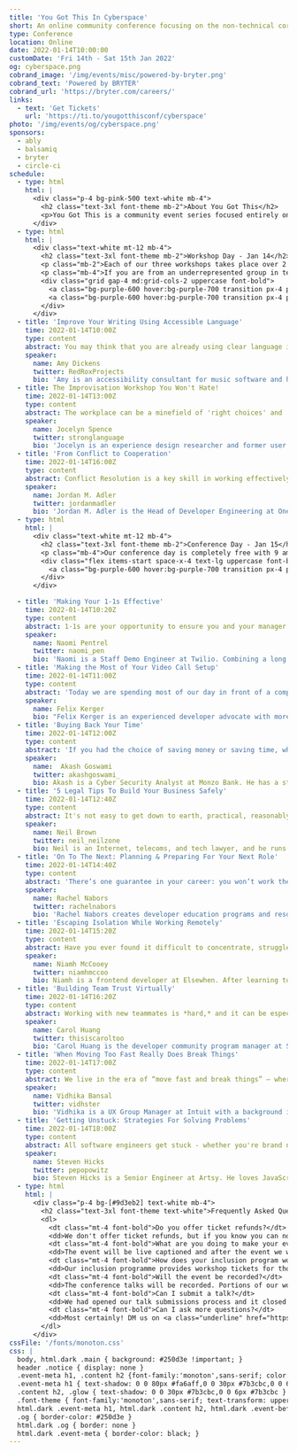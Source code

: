 ```yaml
---
title: 'You Got This In Cyberspace'
short: An online community conference focusing on the non-technical core skills for a happy, healthy work life.
type: Conference
location: Online
date: 2022-01-14T10:00:00
customDate: 'Fri 14th - Sat 15th Jan 2022'
og: cyberspace.png
cobrand_image: '/img/events/misc/powered-by-bryter.png'
cobrand_text: 'Powered by BRYTER'
cobrand_url: 'https://bryter.com/careers/'
links:
  - text: 'Get Tickets'
    url: 'https://ti.to/yougotthisconf/cyberspace'
photo: '/img/events/og/cyberspace.png'
sponsors:
  - ably
  - balsamiq
  - bryter
  - circle-ci
schedule:
  - type: html
    html: |
      <div class="p-4 bg-pink-500 text-white mb-4">
        <h2 class="text-3xl font-theme mb-2">About You Got This</h2>
        <p>You Got This is a community event series focused entirely on the non-technical core skills needed for a happy, healthy work life. There will be 3 great and affordable workshops on Friday January 14th 2022, and 9 amazing speakers on our free conference day on Saturday January 15th 2022. Previous event talk recordings can be found in our <a href="/talks" class="underline">talk library</a>.</p>
      </div>
  - type: html
    html: |
      <div class="text-white mt-12 mb-4">
        <h2 class="text-3xl font-theme mb-2">Workshop Day - Jan 14</h2>
        <p class="mb-2">Each of our three workshops takes place over 2 hours and will feature both content and hands-on group exercises. Each workshop is £30 with an all-day ticket granting access to all workshops costing £75.</p>
        <p class="mb-4">If you are from an underrepresented group in tech, or otherwise cannot afford this paid activity, please feel free to apply for a scholarship through our inclusion programme. If the link is available below then there we are still considering applications.</p>
        <div class="grid gap-4 md:grid-cols-2 uppercase font-bold">
          <a class="bg-purple-600 hover:bg-purple-700 transition px-4 py-2 text-center" href="https://ti.to/yougotthisconf/cyberspace">Buy Workshop Tickets</a>
          <a class="bg-purple-600 hover:bg-purple-700 transition px-4 py-2 text-center" href="https://airtable.com/shrEuudvDJ8GN9XuY">Apply for Scholarship</a>
        </div>
      </div>
  - title: 'Improve Your Writing Using Accessible Language'
    time: 2022-01-14T10:00Z
    type: content
    abstract: You may think that you are already using clear language in your work, but there are many ways in which bad writing habits can confuse and complicate your message. In this workshop we will learn how to use plain language to make documents, emails, web content, and social media posts more accessible. This approach to writing has benefits for most readers and can help you improve your communication with others.
    speaker:
      name: Amy Dickens
      twitter: RedRoxProjects
      bio: 'Amy is an accessibility consultant for music software and hardware. They are a certified Accessibility Specialist awarded by the International Association of Accessibility Professionals. Since 2015 Amy has been researching accessible digital musical instruments. They currently work within the music technology industry helping clients improve access to their products.'
  - title: The Improvisation Workshop You Won't Hate!
    time: 2022-01-14T13:00Z
    type: content
    abstract: The workplace can be a minefield of 'right choices' and 'wrong moves'. It can also be a mushy, confusing blend of professional and personal. Shifting your attitude towards improvisation can help you navigate the choices and pressures you face. This workshop will give you the mental, emotional, and practical skills to build improvisation strategies into your daily life, even if the thought of being on stage makes you want to run screaming down the street! This workshop is for people at any stage of their career, and especially for people who don't like public speaking.
    speaker:
      name: Jocelyn Spence
      twitter: stronglanguage
      bio: 'Jocelyn is an experience design researcher and former user experience designer (and tech writer, and educator, and too many other things to count). The interaction design PhD she uses in computer science came from the Theatre Department at the University of Surrey. Improvisational storytelling is at the heart of her design research. It is also central to the way she lives in general, from office to home to outwitting the Prince of Fools in a murky swamp!'
  - title: 'From Conflict to Cooperation'
    time: 2022-01-14T16:00Z
    type: content
    abstract: Conflict Resolution is a key skill in working effectively in engineering organizations. In this workshop, we'll review the causes of conflict, how to navigate and negotiate differences in perspectives, and develop language and process skills to manage, mitigate, and prevent conflict. With a basis in I/O Psychology and Management Science, this talk is relevant to all engineers from entry-level individual contributors to engineering executives.
    speaker:
      name: Jordan M. Adler
      twitter: jordanmadler
      bio: 'Jordan M. Adler is the Head of Developer Engineering at OneSignal. Previously, Jordan evolved Engineering Productivity at Cruise, led API Platform engineering at Pinterest, and was a Strategic Partner Engineer and Developer Advocate at Google, where he managed technical partnerships between major organizations and Google. Jordan continues to drive the evolution of developer ecosystems.'
  - type: html
    html: |
      <div class="text-white mt-12 mb-4">
        <h2 class="text-3xl font-theme mb-2">Conference Day - Jan 15</h2>
        <p class="mb-4">Our conference day is completely free with 9 amazing speakers. Each talk is 25 minutes with the opportunity to ask some questions at the end.</p>
        <div class="flex items-start space-x-4 text-lg uppercase font-bold">
          <a class="bg-purple-600 hover:bg-purple-700 transition px-4 py-2 block w-full text-center" href="https://ti.to/yougotthisconf/cyberspace">Get Free Ticket</a>
        </div>
      </div>

  - title: 'Making Your 1-1s Effective'
    time: 2022-01-14T10:20Z
    type: content
    abstract: 1-1s are your opportunity to ensure you and your manager are on the same page, to work on your career development, and for you to give and receive feedback. Used effectively, 1-1s help you. However, many managers and reports don't know how to have effective 1-1s. In this talk you will learn how to use 1-1s as the supportive tool they are meant to be.
    speaker:
      name: Naomi Pentrel
      twitter: naomi_pen
      bio: 'Naomi is a Staff Demo Engineer at Twilio. Combining a long held passion for presentations with a software engineering and marketing background, Naomi has built her career in helping tech companies tell their stories effectively. In her free time Naomi crochets, hangs out with geese at the park, and writes little web scrapers.'
  - title: 'Making the Most of Your Video Call Setup'
    time: 2022-01-14T11:00Z
    type: content
    abstract: 'Today we are spending most of our day in front of a computer and quite a bit of that time with our cameras on. This change has happened rapidly and the transition from being in a meeting room to being in front of a camera can be difficult. In this talks I will present several tips and tricks on make the most of your video call setup by making tweaks to poisitioning, improving your body language, and using free software to make your setup shine.'
    speaker:
      name: Felix Kerger
      bio: "Felix Kerger is an experienced developer advocate with more than 16 years of experience in programming. He is currently working for Wildlife Studios, a leading mobile game developer, leading the developer relations team. Prior, Felix worked for King as a Developer Advocate and Unity as an Enterprise Support engineer in Europe. Felix also published a textbook about an open-source render engine and talked at different conferences about software development and, more specifically, game development."
  - title: 'Buying Back Your Time'
    time: 2022-01-14T12:00Z
    type: content
    abstract: 'If you had the choice of saving money or saving time, what would you pick? Many people start their careers by trying to spend as little as possible, but as you progress it may not make sense to continue doing the same. In this talk, we will discuss how and when to balance these priorities so you can have a happier and healthier relationship with spending money.'
    speaker:
      name:  Akash Goswami
      twitter: akashgoswami_
      bio: Akash is a Cyber Security Analyst at Monzo Bank. He has a strong interest in personal finance (and also runs a personal finance newsletter), video games and brewing the perfect coffee. When Akash isn't in front of a keyboard, he's usually out exploring new places, reading a book in a coffee shop or taking his dog on long walks in country parks.
  - title: '5 Legal Tips To Build Your Business Safely'
    time: 2022-01-14T12:40Z
    type: content
    abstract: It's not easy to get down to earth, practical, reasonably priced, legal advice. Neil, an experienced tech industry solicitor, will give you five (or more) key legal tips to help you run and build your business, without leaving your bamboozled by legalese. Or with a big bill. Running your own business, or thinking about it? This is for you.
    speaker:
      name: Neil Brown
      twitter: neil_neilzone
      bio: Neil is an Internet, telecoms, and tech lawyer, and he runs English law firm decoded.legal. He's good at giving practical, tech-savvy legal advice, and bad at writing bios.
  - title: 'On To The Next: Planning & Preparing For Your Next Role'
    time: 2022-01-14T14:40Z
    type: content
    abstract: 'There’s one guarantee in your career: you won’t work the same job forever. Don’t wait until you’re at the end of your patience with your current job or for someone to offer you your dream job on a whim—take control of your future by owning and planning your next move well ahead of sending out your resume. In this talk we’ll go over how to discover what you want next through experimentation at your day job, how to prepare to ace the interview, and then how to weigh your options and compare your Future You’s to make smart bets that take you where you want to go. This talk is intended for people who already have jobs in tech, whether they’re thinking about getting a new one or not!'
    speaker:
      name: Rachel Nabors
      twitter: rachelnabors
      bio: 'Rachel Nabors creates developer education programs and resources on React Core. They believe teaching people the skills needed to find the solutions to the challenges facing humanity is the best possible use of their time on this planet. Rachel has published a book on UI Animation, “Animation at Work,” as well as several graphic novels from their previous career as an award-winning cartoonist. You can find them drinking tea and struggling to play a ukelele in London.'
  - title: 'Escaping Isolation While Working Remotely'
    time: 2022-01-14T15:20Z
    type: content
    abstract: Have you ever found it difficult to concentrate, struggled to keep up momentum, or felt your passion for your side-project wane while working from home? So many remote developers know this all too well, and often it's a result of isolation. But even when it all feels a bit too much, there are ways you can overcome it. In this talk we'll dive into different methods to identify its onset, how to stop it from becoming overwhelming, and the practical ways you can lift yourself up out of that funk.
    speaker:
      name: Niamh McCooey
      twitter: niamhmccoo
      bio: Niamh is a frontend developer at Elsewhen. After learning to code in her spare time, she switched careers from publishing to tech in 2019 and has never looked back. She loves learning new things and helping those underrepresented in tech to flourish in their careers. When she's not building web apps or hanging out at meetups, she’s often working on her swimming technique in the salty Irish Sea 🏊‍♀️
  - title: 'Building Team Trust Virtually'
    time: 2022-01-14T16:20Z
    type: content
    abstract: Working with new teammates is *hard,* and it can be especially hard when you've never met, are all new to the team, are spread across multiple time zones, and/or are going through a pandemic -- all of which were the case for me in July of 2020. I’ll go through the tools and techniques we tried to build trust on virtual platforms, from weekly emoji check-ins to asynchronous video chats, what worked, what didn’t, and why I think being open and vulnerable are key to a successful and happy working relationship. This talk is for anyone who wants to build relationships and rapport with teammates virtually.
    speaker:
      name: Carol Huang
      twitter: thisiscaroltoo
      bio: 'Carol Huang is the developer community program manager at Stripe. She works with engineers, developer advocates, and product leads to make sure developers integrating Stripe have the best experience possible. Previously, Carol grew developer communities at PlanetScale, Codacy, ubersmith, and MongoDB. She lives in NYC and enjoys supporting various subcultures related to folk singing and media analysis.'
  - title: 'When Moving Too Fast Really Does Break Things'
    time: 2022-01-14T17:00Z
    type: content
    abstract: We live in the era of “move fast and break things” — where learning through iteration and delivering quick outcomes is prioritized, even if it comes at a cost. But at what point is that cost too high? What kinds of unintended consequences could we be unleashing on our users by shipping things without careful deliberation? In this talk, we'll go over some telling examples and talk about how we as technologists can use our privilege to proactively prevent harm in the products and services we build.
    speaker:
      name: Vidhika Bansal
      twitter: vidhster
      bio: 'Vidhika is a UX Group Manager at Intuit with a background in behavioral science, brand strategy, and human-centered design. She’s convinced that words are magic and that stories can change the world. She also gets really jazzed about good food, memorable analogies, the power of human connection, and exploring new places and perspectives.'
  - title: 'Getting Unstuck: Strategies For Solving Problems'
    time: 2022-01-14T18:00Z
    type: content
    abstract: All software engineers get stuck - whether you're brand new or have 20 years experience. In this session, we’ll reframe the act of getting stuck as a positive. Then we’ll talk about strategies for getting past a tricky problem. We’ll discuss the psychology behind these strategies, and answer questions like “Why do my best ideas come to me in the shower?” Finally, we’ll look at ways to harden yourself for the next time you get stuck.
    speaker:
      name: Steven Hicks
      twitter: pepopowitz
      bio: Steven Hicks is a Senior Engineer at Artsy. He loves JavaScript and specializes as a generalist. Steve believes that code is written for humans, and that if you ain't falling, you ain't learning. When he isn't talking to the duck or smooshing 1s and 0s, you can find Steve outside -- probably camping with his family, running trails, or riding his bike.
  - type: html
    html: |
      <div class="p-4 bg-[#9d3eb2] text-white mb-4">
        <h2 class="text-3xl font-theme text-white">Frequently Asked Questions</h2>
        <dl>
          <dt class="mt-4 font-bold">Do you offer ticket refunds?</dt>
          <dd>We don't offer ticket refunds, but if you know you can no longer make it please let us know and we can make your ticket available to someone else via our inclusion programme. Please email kevin@yougotthis.io to arrange.</dd>
          <dt class="mt-4 font-bold">What are you doing to make your event inclusive?</dt>
          <dd>The event will be live captioned and after the event we will provide recordings with transcripts. We are paying speakers for their time to ensure speaking is accessible to all. We are also making a number of free workshop tickets available as part of our inclusion program. We have a <a href="/conduct" class="underline">Code of Conduct</a> and take the enforcement of it very seriously.</dd>
          <dt class="mt-4 font-bold">How does your inclusion program work?</dt>
          <dd>Our inclusion programme provides workshop tickets for those in under-represented groups in tech. This includes, but isn't limited to: LGBTQIA+ people, people of colour, women, non-binary people, those with disabilities, and people who do not otherwise have the means to participate in paid activities. The process to apply took 5 minutes, and there was no need to disclose any sensitive information. <a href="https://airtable.com/shrEuudvDJ8GN9XuY" class="underline">Apply here<a/>.</dd>
          <dt class="mt-4 font-bold">Will the event be recorded?</dt>
          <dd>The conference talks will be recorded. Portions of our workshops will be given in the format of a talk - these will be recorded and if they make sense as a standalone piece of content they will be added to the talk library.</dd>
          <dt class="mt-4 font-bold">Can I submit a talk?</dt>
          <dd>We had opened our talk submissions process and it closed September 30st 2021 before all submissions were sent to a blind review panel. We are not accepting any new speakers.</dd>
          <dt class="mt-4 font-bold">Can I ask more questions?</dt>
          <dd>Most certainly! DM us on <a class="underline" href="https://twitter.com/yougotthisconf">Twitter</a> or <a class="underline" href="mailto:kevin@yougotthis.io">send us an email</a>.</dd>
        </dl>
      </div>
cssFile: '/fonts/monoton.css'
css: |
  body, html.dark .main { background: #250d3e !important; }
  header .notice { display: none }
  .event-meta h1, .content h2 {font-family:'monoton',sans-serif; color: #250d3e; text-transform: uppercase; }
  .event-meta h1 { text-shadow: 0 0 80px #fa6aff,0 0 30px #7b3cbc,0 0 6px #7b3cbc }
  .content h2, .glow { text-shadow: 0 0 30px #7b3cbc,0 0 6px #7b3cbc }
  .font-theme { font-family:'monoton',sans-serif; text-transform: uppercase;  }
  html.dark .event-meta h1, html.dark .content h2, html.dark .event-before * { color: white; }
  .og { border-color: #250d3e }
  html.dark .og { border: none }
  html.dark .event-meta { border-color: black; }
---
```

